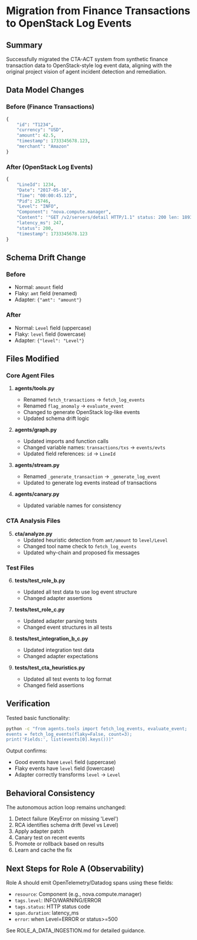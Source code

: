 # Migration from Finance Transactions to OpenStack Log Events

## Summary

Successfully migrated the CTA-ACT system from synthetic finance transaction data to OpenStack-style log event data, aligning with the original project vision of agent incident detection and remediation.

## Data Model Changes

### Before (Finance Transactions)
```python
{
    "id": "T1234",
    "currency": "USD",
    "amount": 42.5,
    "timestamp": 1733345678.123,
    "merchant": "Amazon"
}
```

### After (OpenStack Log Events)
```python
{
    "LineId": 1234,
    "Date": "2017-05-16",
    "Time": "00:00:45.123",
    "Pid": 25746,
    "Level": "INFO",
    "Component": "nova.compute.manager",
    "Content": '"GET /v2/servers/detail HTTP/1.1" status: 200 len: 1893 time: 0.247',
    "latency_ms": 247,
    "status": 200,
    "timestamp": 1733345678.123
}
```

## Schema Drift Change

### Before
- Normal: `amount` field
- Flaky: `amt` field (renamed)
- Adapter: `{"amt": "amount"}`

### After
- Normal: `Level` field (uppercase)
- Flaky: `level` field (lowercase)
- Adapter: `{"level": "Level"}`

## Files Modified

### Core Agent Files
1. **agents/tools.py**
   - Renamed `fetch_transactions` → `fetch_log_events`
   - Renamed `flag_anomaly` → `evaluate_event`
   - Changed to generate OpenStack log-like events
   - Updated schema drift logic

2. **agents/graph.py**
   - Updated imports and function calls
   - Changed variable names: `transactions/txs` → `events/evts`
   - Updated field references: `id` → `LineId`

3. **agents/stream.py**
   - Renamed `_generate_transaction` → `_generate_log_event`
   - Updated to generate log events instead of transactions

4. **agents/canary.py**
   - Updated variable names for consistency

### CTA Analysis Files
5. **cta/analyze.py**
   - Updated heuristic detection from `amt/amount` to `level/Level`
   - Changed tool name check to `fetch_log_events`
   - Updated why-chain and proposed fix messages

### Test Files
6. **tests/test_role_b.py**
   - Updated all test data to use log event structure
   - Changed adapter assertions

7. **tests/test_role_c.py**
   - Updated adapter parsing tests
   - Changed event structures in all tests

8. **tests/test_integration_b_c.py**
   - Updated integration test data
   - Changed adapter expectations

9. **tests/test_cta_heuristics.py**
   - Updated all test events to log format
   - Changed field assertions

## Verification

Tested basic functionality:
```bash
python -c "from agents.tools import fetch_log_events, evaluate_event; 
events = fetch_log_events(flaky=False, count=3); 
print('Fields:', list(events[0].keys()))"
```

Output confirms:
- Good events have `Level` field (uppercase)
- Flaky events have `level` field (lowercase)
- Adapter correctly transforms `level` → `Level`

## Behavioral Consistency

The autonomous action loop remains unchanged:
1. Detect failure (KeyError on missing 'Level')
2. RCA identifies schema drift (level vs Level)
3. Apply adapter patch
4. Canary test on recent events
5. Promote or rollback based on results
6. Learn and cache the fix

## Next Steps for Role A (Observability)

Role A should emit OpenTelemetry/Datadog spans using these fields:
- `resource`: Component (e.g., nova.compute.manager)
- `tags.level`: INFO/WARNING/ERROR
- `tags.status`: HTTP status code
- `span.duration`: latency_ms
- `error`: when Level=ERROR or status>=500

See ROLE_A_DATA_INGESTION.md for detailed guidance.


